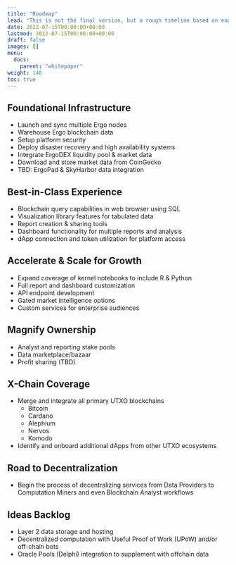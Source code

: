 ```yaml
---
title: "Roadmap"
lead: "This is not the final version, but a rough timeline based on engineering estimates at the time of this writing."
date: 2022-07-15T00:00:00+00:00
lastmod: 2022-07-15T00:00:00+00:00
draft: false
images: []
menu:
  docs:
    parent: "whitepaper"
weight: 140
toc: true
---
```


## Foundational Infrastructure 

- Launch and sync multiple Ergo nodes
- Warehouse Ergo blockchain data
- Setup platform security
- Deploy disaster recovery and high availability systems
- Integrate ErgoDEX liquidity pool & market data
- Download and store market data from CoinGecko
- TBD: ErgoPad & SkyHarbor data integration

## Best-in-Class Experience

- Blockchain query capabilities in web browser using SQL
- Visualization library features for tabulated data
- Report creation & sharing tools
- Dashboard functionality for multiple reports and analysis
- dApp connection and token utilization for platform access

## Accelerate & Scale for Growth

- Expand coverage of kernel notebooks to include R & Python
- Full report and dashboard customization
- API endpoint development
- Gated market intelligence options
- Custom services for enterprise audiences

## Magnify Ownership

- Analyst and reporting stake pools
- Data marketplace/bazaar
- Profit sharing (TBD)

## X-Chain Coverage

- Merge and integrate all primary UTXO blockchains
  - Bitcoin
  - Cardano
  - Alephium  
  - Nervos
  - Komodo
- Identify and onboard additional dApps from other UTXO ecosystems

## Road to Decentralization

- Begin the process of decentralizing services from Data Providers to Computation Miners and even Blockchain Analyst workflows

## Ideas Backlog

* Layer 2 data storage and hosting 
* Decentralized computation with Useful Proof of Work (UPoW) and/or off-chain bots
* Oracle Pools (Delphi) integration to supplement with offchain data

<br>
<br>
<br>

